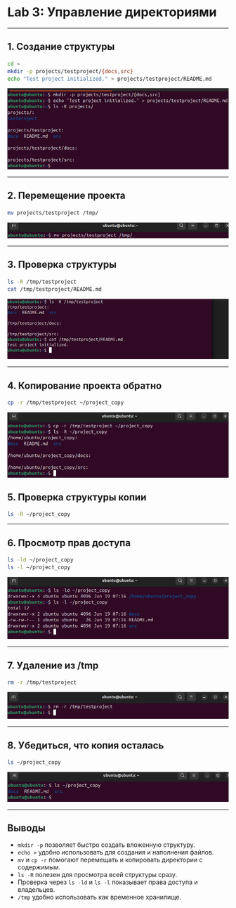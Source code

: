 # Lab 3: Управление директориями

---

## 1. Создание структуры

```bash
cd ~
mkdir -p projects/testproject/{docs,src}
echo "Test project initialized." > projects/testproject/README.md
```

![mkdir](images/mkdir.png)

* * *

## 2. Перемещение проекта

```bash
mv projects/testproject /tmp/
```

![mv](images/mv.png)

* * *

## 3. Проверка структуры

```bash
ls -R /tmp/testproject
cat /tmp/testproject/README.md
```

![ls](images/ls.png)

* * *

## 4. Копирование проекта обратно

```bash
cp -r /tmp/testproject ~/project_copy
```

![cp](images/cp.png)

## 5. Проверка структуры копии

```bash
ls -R ~/project_copy
```

* * *

## 6. Просмотр прав доступа
```bash
ls -ld ~/project_copy
ls -l ~/project_copy
```

![ls_l](images/ls_l.png)

* * *

## 7. Удаление из /tmp

```bash
rm -r /tmp/testproject
```

![rm](images/rm.png)

* * *

## 8. Убедиться, что копия осталась

```bash
ls ~/project_copy
```

![ls_last](images/ls_last.png)

* * * 

## Выводы

- `mkdir -p` позволяет быстро создать вложенную структуру.
- `echo >` удобно использовать для создания и наполнения файлов.
- `mv` и `cp -r` помогают перемещать и копировать директории с содержимым.
- `ls -R` полезен для просмотра всей структуры сразу.
- Проверка через `ls -ld` и `ls -l` показывает права доступа и владельцев.
- `/tmp` удобно использовать как временное хранилище.
